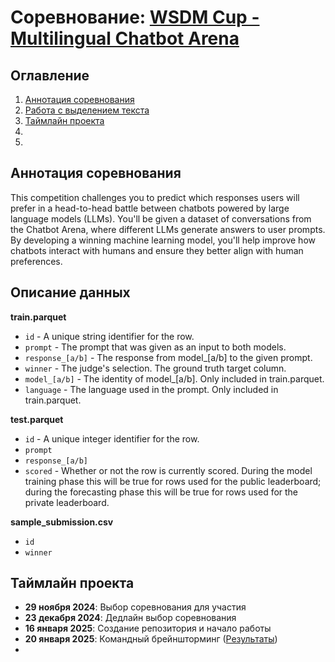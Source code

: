 # Соревнование: [WSDM Cup - Multilingual Chatbot Arena](https://www.kaggle.com/competitions/wsdm-cup-multilingual-chatbot-arena/overview)


## Оглавление

1. [Аннотация соревнования](#аннотация-соревнования)
2. [Работа с выделением текста](#описание-данных)
3. [Таймлайн проекта](#таймлайн-проекта)
4. 
5. 


## Аннотация соревнования
This competition challenges you to predict which responses users will prefer in a head-to-head battle between chatbots powered by large language models (LLMs). You'll be given a dataset of conversations from the Chatbot Arena, where different LLMs generate answers to user prompts. By developing a winning machine learning model, you'll help improve how chatbots interact with humans and ensure they better align with human preferences.

## Описание данных
**train.parquet**

* `id` - A unique string identifier for the row.
* `prompt` - The prompt that was given as an input to both models.
* `response_[a/b]` - The response from model_[a/b] to the given prompt.
* `winner` - The judge's selection. The ground truth target column.
* `model_[a/b]` - The identity of model_[a/b]. Only included in train.parquet.
* `language` - The language used in the prompt. Only included in train.parquet.

**test.parquet**

* `id` - A unique integer identifier for the row.
* `prompt`
* `response_[a/b]`
* `scored` - Whether or not the row is currently scored. During the model training phase this will be true for rows used for the public leaderboard; during the forecasting phase this will be true for rows used for the private leaderboard.

**sample_submission.csv**

* `id`
* `winner`

## Таймлайн проекта
* **29 ноября 2024**: Выбор соревнования для участия
* **23 декабря 2024**: Дедлайн выбор соревнования
* **16 января 2025**: Создание репозитория и начало работы
* **20 января 2025**: Командный брейншторминг ([Результаты](brainstorming.md))
* 